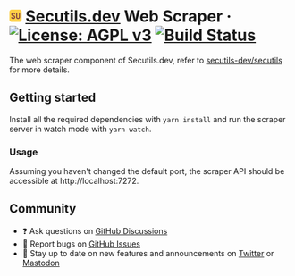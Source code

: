 # <img src="https://raw.githubusercontent.com/secutils-dev/secutils/main/assets/logo/secutils-logo-initials.png" alt="Secutils.dev" width="22"> [Secutils.dev](https://secutils.dev) Web Scraper &middot; [![License: AGPL v3](https://img.shields.io/badge/License-AGPL%20v3-blue.svg)](https://github.com/secutils-dev/secutils-web-scraper/blob/main/LICENSE) [![Build Status](https://github.com/secutils-dev/secutils-web-scraper/actions/workflows/ci.yml/badge.svg)](https://github.com/secutils-dev/secutils-web-scraper/actions)

The web scraper component of Secutils.dev, refer to [secutils-dev/secutils](https://github.com/secutils-dev/secutils) for more details.

## Getting started

Install all the required dependencies with `yarn install` and run the scraper server in watch mode with `yarn watch`.

### Usage

Assuming you haven't changed the default port, the scraper API should be accessible at http://localhost:7272.

## Community

- ❓ Ask questions on [GitHub Discussions](https://github.com/secutils-dev/secutils/discussions)
- 🐛 Report bugs on [GitHub Issues](https://github.com/secutils-dev/secutils/issues)
- 📣 Stay up to date on new features and announcements on [Twitter](https://twitter.com/secutils) or [Mastodon](https://fosstodon.org/@secutils)
